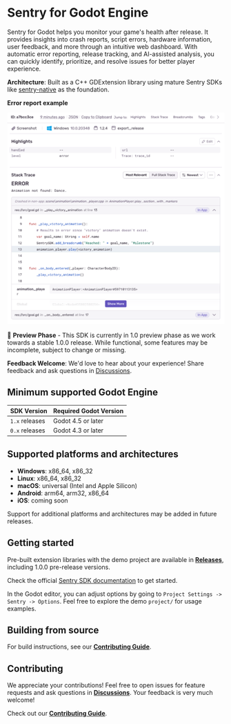 # Sentry for Godot Engine

Sentry for Godot helps you monitor your game's health after release. It provides insights into crash reports, script errors, hardware information, user feedback, and more through an intuitive web dashboard. With automatic error reporting, release tracking, and AI-assisted analysis, you can quickly identify, prioritize, and resolve issues for better player experience.

**Architecture**: Built as a C++ GDExtension library using mature Sentry SDKs like [sentry-native](https://github.com/getsentry/sentry-native) as the foundation.

**Error report example**

![issue-example](./.github/issue_example.png)

🚧 **Preview Phase** - This SDK is currently in 1.0 preview phase as we work towards a stable 1.0.0 release. While functional, some features may be incomplete, subject to change or missing.<br>

**Feedback Welcome**: We'd love to hear about your experience! Share feedback and ask questions in [Discussions](https://github.com/getsentry/sentry-godot/discussions).


## Minimum supported Godot Engine

| SDK Version    | Required Godot Version |
|----------------|------------------------|
| `1.x` releases | Godot 4.5 or later     |
| `0.x` releases | Godot 4.3 or later     |

## Supported platforms and architectures

- **Windows**: x86_64, x86_32
- **Linux**: x86_64, x86_32
- **macOS**: universal (Intel and Apple Silicon)
- **Android**: arm64, arm32, x86_64
- **iOS**: coming soon

Support for additional platforms and architectures may be added in future releases.

## Getting started

Pre-built extension libraries with the demo project are available in [**Releases**](https://github.com/getsentry/sentry-godot/releases), including 1.0.0 pre-release versions.

Check the official [Sentry SDK documentation](https://docs.sentry.io/platforms/godot/) to get started.

In the Godot editor, you can adjust options by going to `Project Settings -> Sentry -> Options`. Feel free to explore the demo `project/` for usage examples.

## Building from source

For build instructions, see our [**Contributing Guide**](https://github.com/getsentry/sentry-godot/blob/master/CONTRIBUTING.md#building-sdk).

## Contributing

We appreciate your contributions! Feel free to open issues for feature requests and ask questions in [**Discussions**](https://github.com/getsentry/sentry-godot/discussions). Your feedback is very much welcome!

Check out our [**Contributing Guide**](https://github.com/getsentry/sentry-godot/blob/master/CONTRIBUTING.md).
